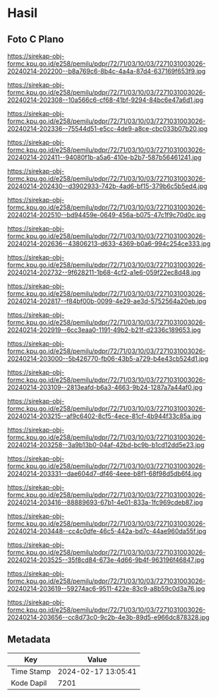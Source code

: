 # Hasil

## Foto C Plano

https://sirekap-obj-formc.kpu.go.id/e258/pemilu/pdpr/72/71/03/10/03/7271031003026-20240214-202200--b8a769c6-8b4c-4a4a-87d4-637169f653f9.jpg

https://sirekap-obj-formc.kpu.go.id/e258/pemilu/pdpr/72/71/03/10/03/7271031003026-20240214-202308--10a566c6-cf68-41bf-9294-84bc6e47a6d1.jpg

https://sirekap-obj-formc.kpu.go.id/e258/pemilu/pdpr/72/71/03/10/03/7271031003026-20240214-202336--75544d51-e5cc-4de9-a8ce-cbc033b07b20.jpg

https://sirekap-obj-formc.kpu.go.id/e258/pemilu/pdpr/72/71/03/10/03/7271031003026-20240214-202411--94080f1b-a5a6-410e-b2b7-587b56461241.jpg

https://sirekap-obj-formc.kpu.go.id/e258/pemilu/pdpr/72/71/03/10/03/7271031003026-20240214-202430--d3902933-742b-4ad6-bf15-379b6c5b5ed4.jpg

https://sirekap-obj-formc.kpu.go.id/e258/pemilu/pdpr/72/71/03/10/03/7271031003026-20240214-202510--bd94459e-0649-456a-b075-47c1f9c70d0c.jpg

https://sirekap-obj-formc.kpu.go.id/e258/pemilu/pdpr/72/71/03/10/03/7271031003026-20240214-202636--43806213-d633-4369-b0a6-994c254ce333.jpg

https://sirekap-obj-formc.kpu.go.id/e258/pemilu/pdpr/72/71/03/10/03/7271031003026-20240214-202732--9f628211-1b68-4cf2-a1e6-059f22ec8d48.jpg

https://sirekap-obj-formc.kpu.go.id/e258/pemilu/pdpr/72/71/03/10/03/7271031003026-20240214-202817--f84bf00b-0099-4e29-ae3d-5752564a20eb.jpg

https://sirekap-obj-formc.kpu.go.id/e258/pemilu/pdpr/72/71/03/10/03/7271031003026-20240214-202919--6cc3eaa0-1191-49b2-b21f-d2336c189653.jpg

https://sirekap-obj-formc.kpu.go.id/e258/pemilu/pdpr/72/71/03/10/03/7271031003026-20240214-203000--5b426770-fb06-43b5-a729-b4e43cb524d1.jpg

https://sirekap-obj-formc.kpu.go.id/e258/pemilu/pdpr/72/71/03/10/03/7271031003026-20240214-203109--2813eafd-b6a3-4663-9b24-1287a7a44af0.jpg

https://sirekap-obj-formc.kpu.go.id/e258/pemilu/pdpr/72/71/03/10/03/7271031003026-20240214-203215--af9c6402-8cf5-4ece-81cf-4b944f33c85a.jpg

https://sirekap-obj-formc.kpu.go.id/e258/pemilu/pdpr/72/71/03/10/03/7271031003026-20240214-203258--3a9b13b0-04af-42bd-bc9b-b1cd12dd5e23.jpg

https://sirekap-obj-formc.kpu.go.id/e258/pemilu/pdpr/72/71/03/10/03/7271031003026-20240214-203331--dae604d7-df46-4eee-b8f1-68f98d5db6f4.jpg

https://sirekap-obj-formc.kpu.go.id/e258/pemilu/pdpr/72/71/03/10/03/7271031003026-20240214-203416--88889693-67b1-4e01-833a-1fc969cdeb87.jpg

https://sirekap-obj-formc.kpu.go.id/e258/pemilu/pdpr/72/71/03/10/03/7271031003026-20240214-203448--cc4c0dfe-46c5-442a-bd7c-44ae960da55f.jpg

https://sirekap-obj-formc.kpu.go.id/e258/pemilu/pdpr/72/71/03/10/03/7271031003026-20240214-203525--35f8cd84-673e-4d66-9b4f-963196f46847.jpg

https://sirekap-obj-formc.kpu.go.id/e258/pemilu/pdpr/72/71/03/10/03/7271031003026-20240214-203619--59274ac6-9511-422e-83c9-a8b59c0d3a76.jpg

https://sirekap-obj-formc.kpu.go.id/e258/pemilu/pdpr/72/71/03/10/03/7271031003026-20240214-203656--cc8d73c0-9c2b-4e3b-89d5-e966dc878328.jpg


## Metadata

| Key        | Value               |
| ---------- | ------------------- |
| Time Stamp | 2024-02-17 13:05:41 |
| Kode Dapil | 7201                |



